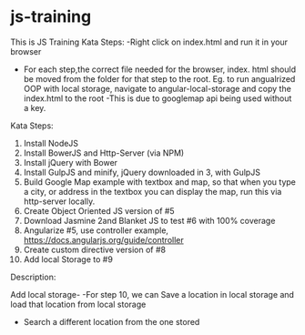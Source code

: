# js-training
This is JS Training Kata
Steps:
-Right click on index.html and run it in your browser
- For each step,the correct file needed for the browser, index. html should be moved from the folder for that step to the root. Eg. to run angualrized OOP with local storage, navigate to angular-local-storage and copy the index.html to the root
-This is due to googlemap api being used without a key.



Kata Steps:

1.	Install NodeJS
2.	Install BowerJS and Http-Server  (via NPM)
3.	Install jQuery with Bower
4.	Install GulpJS and minify, jQuery downloaded in 3, with GulpJS
5.	Build Google Map example with textbox and map, so that when you type a city, or address in the textbox you can display the map, run this via http-server locally.
6.	Create Object Oriented JS version of #5
7.	Download Jasmine 2and Blanket JS  to test #6 with 100% coverage
8.	Angularize #5, use controller example, https://docs.angularjs.org/guide/controller
9.	Create custom directive version of #8
10.	Add local Storage to #9

Description:

Add local storage-
-For step 10, we can Save a location in local storage and load that location from local storage
- Search a different location from the one stored

